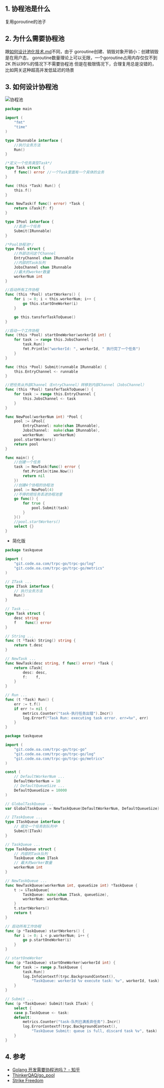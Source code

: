 ## 1. 协程池是什么
复用goroutine的池子

## 2. 为什么需要协程池
跟[如何设计池化技术.md](../System_Design/技术组件/如何设计池化技术.md)不同，由于
goroutine创建、销毁对象开销小：创建销毁是在用户态，
goroutine数量理论上可以无限，一个goroutine占用内存仅仅不到2K
所以99%的情况下不需要协程池
但是在极限情况下，合理复用总是没错的，比如网关这种超高并发低延迟的场景

## 3. 如何设计协程池
![协程池](https://raw.githubusercontent.com/TDoct/images/master/1599363891_20200906114447470_27927.png)

```go
package main

import (
	"fmt"
	"time"
)

type IRunnable interface {
	//执行业务方法
	Run()
}

/*定义一个任务类型Task*/
type Task struct {
	f func() error //一个Task里面有一个具体的业务
}

func (this *Task) Run() {
	this.f()
}

func NewTask(f func() error) *Task {
	return &Task{f: f}
}

type IPool interface {
	//丢进一个任务
	Submit(IRunnable)
}

/*Pool协程池*/
type Pool struct {
	//外部访问这个Channel
	EntryChannel chan IRunnable
	//内部的Task队列
	JobsChannel chan IRunnable
	//最大的worker数量
	workerNum int
}

//启动所有工作协程
func (this *Pool) startWorkers() {
	for i := 0; i < this.workerNum; i++ {
		go this.startOneWorker(i)
	}

	go this.tansferTaskToQueue()
}

//启动一个工作协程
func (this *Pool) startOneWorker(workerId int) {
	for task := range this.JobsChannel {
		task.Run()
		fmt.Println("workerId: ", workerId, " 执行完了一个任务")
	}
}

func (this *Pool) Submit(runnable IRunnable) {
	this.EntryChannel <- runnable
}

//把任务从外部Channel（EntryChannel）转移到内部Channel（JobsChannel）
func (this *Pool) tansferTaskToQueue() {
	for task := range this.EntryChannel {
		this.JobsChannel <- task
	}
}

func NewPool(workerNum int) *Pool {
	pool := &Pool{
		EntryChannel: make(chan IRunnable),
		JobsChannel:  make(chan IRunnable),
		workerNum:    workerNum}
	pool.startWorkers()
	return pool
}

func main() {
	//创建一个任务
	task := NewTask(func() error {
		fmt.Println(time.Now())
		return nil
	})
	//创建4个协程的协程池
	pool := NewPool(4)
	//不停的把任务丢进协程池里
	go func() {
		for true {
			pool.Submit(task)
		}
	}()
	//pool.startWorkers()
	select {}
}

```
- 简化版

```go
package taskqueue

import (
	"git.code.oa.com/trpc-go/trpc-go/log"
	"git.code.oa.com/trpc-go/trpc-go/metrics"
)

// ITask ...
type ITask interface {
	// 执行业务方法
	Run()
}

// Task ...
type Task struct {
	desc string
	f    func() error
}

// String ...
func (t *Task) String() string {
	return t.desc
}

// NewTask ...
func NewTask(desc string, f func() error) *Task {
	return &Task{
		desc: desc,
		f:    f,
	}
}

// Run ...
func (t *Task) Run() {
	err := t.f()
	if err != nil {
		metrics.Counter("task-执行任务出错").Incr()
		log.Errorf("Task Run: executing task error. err=%v", err)
	}
}

package taskqueue

import (
	"git.code.oa.com/trpc-go/trpc-go"
	"git.code.oa.com/trpc-go/trpc-go/log"
	"git.code.oa.com/trpc-go/trpc-go/metrics"
)

const (
	// DefaultWorkerNum ...
	DefaultWorkerNum = 10
	// DefaultQueueSize ...
	DefaultQueueSize = 10000
)

// GlobalTaskQueue ...
var GlobalTaskQueue = NewTaskQueue(DefaultWorkerNum, DefaultQueueSize)

// ITaskQueue ...
type ITaskQueue interface {
	// 提交一个任务到队列中
	Submit(ITask)
}

// TaskQueue ...
type TaskQueue struct {
	// 内部的Task队列
	TaskQueue chan ITask
	// 最大的worker数量
	workerNum int
}

// NewTaskQueue ...
func NewTaskQueue(workerNum int, queueSize int) *TaskQueue {
	t := &TaskQueue{
		TaskQueue: make(chan ITask, queueSize),
		workerNum: workerNum,
	}
	t.startWorkers()
	return t
}

// 启动所有工作协程
func (p *TaskQueue) startWorkers() {
	for i := 0; i < p.workerNum; i++ {
		go p.startOneWorker(i)
	}
}

// startOneWorker
func (p *TaskQueue) startOneWorker(workerId int) {
	for task := range p.TaskQueue {
		task.Run()
		log.InfoContextf(trpc.BackgroundContext(),
			"TaskQueue: workerId %v execute task: %v", workerId, task)
	}
}

// Submit ...
func (p *TaskQueue) Submit(task ITask) {
	select {
	case p.TaskQueue <- task:
	default:
		metrics.Counter("task-队列已满丢弃任务").Incr()
		log.ErrorContextf(trpc.BackgroundContext(),
			"TaskQueue Submit: queue is full, discard task %v", task)
	}
}
```
## 4. 参考
- [Golang 开发需要协程池吗？ \- 知乎](https://www.zhihu.com/question/302981392)
- [ThinkerQAQ/go\_pool](https://github.com/ThinkerQAQ/go_pool)
- [Strike Freedom](https://taohuawu.club/high-performance-implementation-of-goroutine-pool)